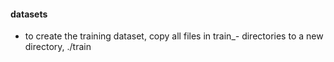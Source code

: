 #### datasets

- to create the training dataset, copy all files in train_*-* directories to a new directory, ./train
